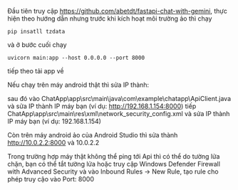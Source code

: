 Đầu tiên truy cập https://github.com/abetdt/fastapi-chat-with-gemini, 
thực hiện theo hướng dẫn nhưng trước khi kích hoạt môi trường ảo thì chạy

    pip insatll tzdata 
 
và ở bước cuối chạy

    uvicorn main:app --host 0.0.0.0 --port 8000

tiếp theo tải app về 

Nếu chạy trên máy android thật thì sửa IP thành:

sau đó vào ChatApp\app\src\main\java\com\example\chatapp\ApiClient.java và sửa IP thành IP máy bạn (ví dụ: http://192.168.1.154:8000)
tiếp ChatApp\app\src\main\res\xml\network_security_config.xml và sửa IP thành IP máy bạn (ví dụ: 192.168.1.154)

Còn trên máy android ảo của Android Studio thì sửa thành http://10.0.2.2:8000 và 10.0.2.2

Trong trường hợp máy thật không thể ping tới Api thì có thể do tường lửa chặn, bạn có thể tắt tường lửa hoặc
truy cập Windows Defender Firewall with Advanced Security và vào Inbound Rules -> New Rule, tạo rule cho phép truy cậo vào Port: 8000
